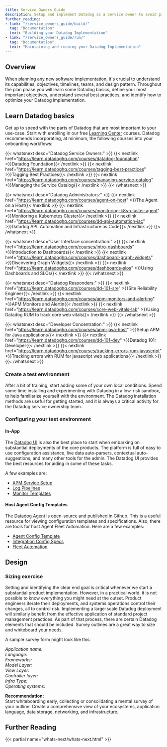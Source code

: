 ```yaml
---
title: Service Owners Guide
description: Setup and implement Datadog as a Service owner to avoid pit-falls down the road
further_reading:
- link: "/service_owners_guide/build/"
  tag: "Documentation"
  text: "Building your Datadog Implementation"
- link: "/service_owners_guide/run/"
  tag: "Documentation"
  text: "Maintaining and running your Datadog Implementation"
---
```


## Overview

When planning any new software implementation, it's crucial to understand its capabilities, objectives, timelines, teams, and design pattern. Throughout the plan phase you will learn some Datadog basics, define your most important objectives, understand several best practices, and identify how to optimize your Datadog implementation. 

## Learn Datadog basics

Get up to speed with the parts of Datadog that are most important to your use-case. Start with enrolling in our free [Learning Center][1] courses. Datadog recommends incorporating, at minimum, the following courses into your onboarding workflows:

{{< whatsnext desc="Datadog Service Owners:" >}}
    {{< nextlink href="https://learn.datadoghq.com/courses/datadog-foundation" >}}Datadog Foundation{{< /nextlink >}}
    {{< nextlink href="https://learn.datadoghq.com/courses/tagging-best-practices" >}}Tagging Best Practices{{< /nextlink >}}
    {{< nextlink href="https://learn.datadoghq.com/courses/managing-service-catalog" >}}Managing the Service Catalog{{< /nextlink >}}
{{< /whatsnext >}}

{{< whatsnext desc="Datadog Administrators:" >}}
    {{< nextlink href="https://learn.datadoghq.com/courses/agent-on-host" >}}The Agent on a Host{{< /nextlink >}}
    {{< nextlink href="https://learn.datadoghq.com/courses/monitoring-k8s-cluster-agent" >}}Monitoring a Kubernetes Cluster{{< /nextlink >}}
    {{< nextlink href="https://learn.datadoghq.com/courses/dd-api-automation-iac" >}}Datadog API: Automation and Infrastructure as Code{{< /nextlink >}}
{{< /whatsnext >}}

{{< whatsnext desc="User Interface concentration:" >}}
    {{< nextlink href="https://learn.datadoghq.com/courses/intro-dashboards" >}}Introduction to Dashboards{{< /nextlink >}}
    {{< nextlink href="https://learn.datadoghq.com/courses/dashboard-graph-widgets" >}}Discovering Graph Widgets{{< /nextlink >}}
    {{< nextlink href="https://learn.datadoghq.com/courses/dashboards-slos" >}}Using Dashboards and SLOs{{< /nextlink >}}
{{< /whatsnext >}}

{{< whatsnext desc="Datadog Responders:" >}}
    {{< nextlink href="https://learn.datadoghq.com/courses/dd-101-sre" >}}Site Reliability Engineer{{< /nextlink >}}
    {{< nextlink href="https://learn.datadoghq.com/courses/apm-monitors-and-alerting" >}}APM Monitors and Alertin{{< /nextlink >}}
    {{< nextlink href="https://learn.datadoghq.com/courses/core-web-vitals-lab" >}}Using Datadog RUM to track core web vitals{{< /nextlink >}}
{{< /whatsnext >}}

{{< whatsnext desc="Developer Concentration:" >}}
    {{< nextlink href="https://learn.datadoghq.com/courses/apm-java-host" >}}Setup APM for Java applications{{< /nextlink >}}
    {{< nextlink href="https://learn.datadoghq.com/courses/dd-101-dev" >}}Datadog 101: Developer{{< /nextlink >}}
    {{< nextlink href="https://learn.datadoghq.com/courses/tracking-errors-rum-javascript" >}}Tracking errors with RUM for javascript web applications{{< /nextlink >}}
{{< /whatsnext >}}

### Create a test environment

After a bit of training, start adding some of your own local conditions. Spend some time installing and experimenting with Datadog in a low-risk sandbox, to help familiarize yourself with the environment. The Datadog installation methods are useful for getting started, and it is always a critical activity for the Datadog service ownership team.  

### Configuring your test environment

#### In-App

The [Datadog UI][2] is also the best place to start when embarking on substantial deployments of the core products. The platform is full of easy to use configuration assistance, live data auto-parsers, contextual auto-suggestions, and many other tools for the admin. The Datadog UI provides the best resources for aiding in some of these tasks. 

A few examples are:

* [APM Service Setup][3]   
* [Log Pipelines][2]   
* [Monitor Templates][4] 

#### Host Agent Config Templates

The [Datadog Agent][5] is open-source and published in Github. This is a useful resource for viewing configuration templates and specifications. Also, there are tools for host Agent Fleet Automation. Here are a few examples:

* [Agent Config Template][6]   
* [Integration Config Specs][7]   
* [Fleet Automation][8]

## Design

### Sizing exercise

Setting and identifying the clear end goal is critical whenever we start a substantial product implementation. However, in a practical world, it is not possible to know everything you might need at the outset. Product engineers iterate their deployments, and systems operations control their changes, all to control risk. Implementing a large-scale Datadog deployment will similarly benefit from the effective application of standard project management practices. As part of that process, there are certain Datadog elements that should be included. Survey outlines are a great way to size and whiteboard your needs.

A sample survey form might look like this: 

*Application name:*  
	*Language:*  
		*Frameworks:*  
	*Model Layer:*   
	*View Layer:*  
	*Controller layer:*  
	*Infra Type:*  
	*Operating systems:*

**Recommendation:**   
Start whiteboarding early, collecting or consolidating a mental survey of your outline. Create a comprehensive view of your ecosystems, application language, data storage, networking, and infrastructure.


## Further Reading

{{< partial name="whats-next/whats-next.html" >}}


[1]: https://learn.datadoghq.com/
[2]: https://app.datadoghq.com/logs/pipelines/pipeline/add
[3]: https://app.datadoghq.com/apm/service-setup
[4]: https://app.datadoghq.com/monitors/recommended
[5]: https://github.com/DataDog/datadog-agent
[6]: https://github.com/DataDog/datadog-agent/blob/main/pkg/config/config\_template.yaml
[7]: https://github.com/DataDog/integrations-core
[8]: https://app.datadoghq.com/fleet
[9]: https://docs.datadoghq.com/getting\_started/tagging/unified\_service\_tagging/
[10]: https://docs.datadoghq.com/getting\_started/tagging/
[11]: https://docs.datadoghq.com/getting\_started/tagging/unified\_service\_tagging
[12]: https://docs.datadoghq.com/account\_management/rbac/?tab=datadogapplication
[13]: https://docs.datadoghq.com/account_management/multi_organization/
[14]: https://docs.datadoghq.com/account\_management/org\_settings/service\_accounts/
[15]: https://docs.datadoghq.com/account\_management/api-app-keys/
[16]: https://docs.datadoghq.com/account\_management/teams/
